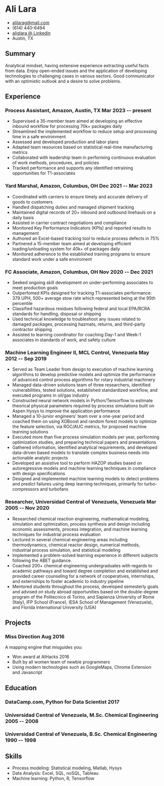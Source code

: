 <!-- The (first) h1 will be used as the <title> of the HTML page -->
# Ali Lara

<!-- The unordered list immediately after the h1 will be formatted on a single
line. It is intended to be used for contact details -->
- <alilarag@mail.com>
- (614) 440-6494
- [aliglara @ Linkedin](https://www.linkedin.com/in/aliglara)
- Austin, TX

## Summary
<!-- The paragraph after the h1 and ul and before the first h2 is optional. It
is intended to be used for a short summary. -->
Analytical mindset, having extensive experience extracting useful facts from data. Enjoy open-ended issues and the application of developing technologies to challenging cases in various sectors. Good communicator with an optimistic outlook and a desire to solve problems.

## Experience

<!-- You have to wrap the "left" and "right" half of these headings in spans by
hand -->
### <span>Process Assistant, Amazon, Austin, TX</span> <span>Mar 2023 -- present</span>

- Supervised a 35-member team aimed at developing an effective inbound workflow for processing 70k+ packages daily
- Streamlined the implemented workflow to reduce setup and processing time in a safe environment
- Assessed and developed production and labor plans
- Adapted team resources based on statistical real-time manufacturing metrics
- Collaborated with leadership team in performing continuous evaluation of work methods, procedures, and policies
- Tracked performance and supports any identified retraining opportunities for T1-associates

### <span>Yard Marshal, Amazon, Columbus, OH</span> <span>Dec 2021 -- Mar 2023</span>

- Coordinated with carriers to ensure timely and accurate delivery of goods to customers
- Handled dispatching duties and managed shipment tracking
- Maintained digital records of 20+ inbound and outbound linehauls on a daily basis
- Assisted in carrier contract negotiations and compliance
- Monitored Key Performance Indicators (KPIs) and reported results to management
- Authored an Excel-based tracking tool to reduce process defects in 75%
- Partnered a 15-member team aimed at developing efficient loading/unloading system for 40k+ of packages daily
- Monitored adherence to the established training programs to ensure standard work under a safe enviroment

### <span>FC Associate, Amazon, Columbus, OH</span> <span>Nov 2020 -- Dec 2021</span>

- Seeked ongoing skill development on under-performing associates to meet production goals
- Outperfomed KPIs designed for tracking T1-associates performance: 379 UPH, 500+ average stow rate which represented being at the 95th percentile
- Classified hazardous residues following federal and local EPA/RCRA standards for handling, disposal or shipping
- Used technical knowledge to troubleshoot any issues related to damaged packages, processing hazmats, returns, and third-party contractor shipping
- Assisted to learning coordinator for coaching Day-1 and Week-1 associates in standards of work, and safety culture

### <span>Machine Learning Engineer II, MCL Control, Venezuela</span> <span>May 2012 -- Sep 2019</span>

<!-- Global movement of free coding clubs for young people. -->

- Served as Team Leader from design to execution of machine learning algorithms to develop predictive models and optimize the performance of advanced control process algorithms for rotary industrial machinery
- Managed data-driven solutions team of three researchers, identified vulnerabilities, tested solutions, established standardized workflow, and executed programs in oil/gas industry
- Constructed neural network models in Python/Tensorflow to estimate theorical physical parameters required by process simulations built on Aspen Hysys to improve the application performance
- Managed a 10-junior engineers’ team over a one-year period and coached them on using XGBoost and random forest models to optimize the feature selection, via ROC/AUC metrics, for proposed machine learning solutions
- Executed more than five process simulation models per year, performing optimization studies, and preparing technical papers and presentations
- Gathered information, identified analytical requirements, and developed data-driven based models to translate complex business needs into actionable analytic projects
- Developed an assistive tool to perform HAZOP studies based on autoregressive models and machine learning techniques in compliance with design specifications
- Designed and implemented machine learning models to detect problems and predict failures using deep learning techniques, primarily for turbo-compressors and turbofans

### <span>Researcher, Universidad Central of Venezuela, Venezuela</span> <span>Mar 2005 -- Nov 2020</span>

- Researched chemical reaction engineering, mathematical modeling, simulation and optimization, process synthesis and design including economic assessments, process integration, and machine learning techniques for industrial process evaluation
- Lectured in several chemical engineering areas including thermodynamics, chemical reactor design, numerical methods, industrial process simulation, and statistical modeling
- Implemented a problem-solved learning experience in different subjects following the ABET guidance.
- Coached 200+ chemical engineering undergraduates with regards to academic pathways and toward degree completion and established and provided career counseling for a network of cooperatives, internships, and externships to foster academic to industry pipeline
- Mentored students throughout the process, developed semesterly goals and advised on study abroad opportunities based on the double-degree program of the Politecnico di Torino, and Sapienza University of Rome (Italy), IFP School (France), IESA School of Management (Venezuela), and Florida International University (USA)

## Projects

### <span>Miss Direction</span> <span>Aug 2016</span>

A mapping engine that misguides you:

- Won award at AIHacks 2016
- Built by all women team of newbie programmers
- Using modern technologies such as GoogleMaps, Chrome Extension and Javascript

## Education

### <span>DataCamp.com, Python for Data Scientist</span> <span>2017</span>

### <span>Universidad Central of Venezuela, M.Sc. Chemical Engineering</span> <span>2005 -- 2008</span>

### <span>Universidad Central of Venezuela, B.Sc. Chemical Engineering</span> <span>1990 -- 1998</span>

<!-- - GPA 4.0
  - DB1101 - Basic SQL
  - CS2011 - Java Introduction -->

## Skills

- Process modeling: Statistical modeling, Matlab, Hysys
- Data Analysis: Excel, SQL, noSQL, Tableau
- Machine learning: Python, R, Tensorflow
